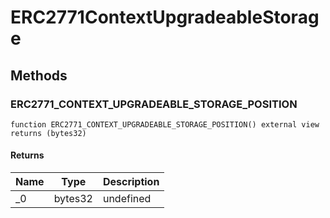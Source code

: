 # ERC2771ContextUpgradeableStorage









## Methods

### ERC2771_CONTEXT_UPGRADEABLE_STORAGE_POSITION

```solidity
function ERC2771_CONTEXT_UPGRADEABLE_STORAGE_POSITION() external view returns (bytes32)
```






#### Returns

| Name | Type | Description |
|---|---|---|
| _0 | bytes32 | undefined |




